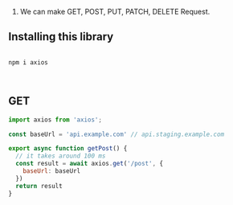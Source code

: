 

1. We can make GET, POST, PUT, PATCH, DELETE Request.


## Installing this library
```shell

npm i axios



```

## GET
```js
import axios from 'axios';

const baseUrl = 'api.example.com' // api.staging.example.com

export async function getPost() {
  // it takes around 100 ms
  const result = await axios.get('/post', {
	baseUrl: baseUrl
  })
  return result 
}


```
